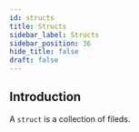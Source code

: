 ```yaml
---
id: structs
title: Structs
sidebar_label: Structs
sidebar_position: 36
hide_title: false
draft: false
---
```


## Introduction

A `struct` is a collection of fileds. 